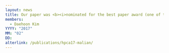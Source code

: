 ```yaml
---
layout: news
title: Our paper was <b><i>nominated for the best paper award (one of top four papers)</i></b> in <b><i>HPCA 2017</i></b>.
members:
  - Daehoon Kim
YYYY: "2017"
MM: "02"
DD:
alterlink: /publications/hpca17-malian/
---
```

